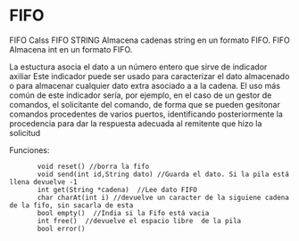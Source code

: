 # FIFO
FIFO Calss
  FIFO STRING Almacena cadenas string en un formato FIFO.
  FIFO Almacena int en un formato FIFO.
  
  La estuctura asocia el dato a un número entero que sirve de indicador axiliar
  Este indicador puede ser usado para caracterizar el dato almacenado o para almacenar cualquier dato extra asociado 
  a a la cadena.
   El uso más común de este indicador sería, por ejemplo, en el caso de un gestor de comandos,
   el solicitante del comando, de forma que se pueden gesitonar comandos procedentes de varios
   puertos, identificando posteriormente la procedencia para dar la respuesta adecuada al remitente que hizo 
   la solicitud

 Funciones:
 
           void reset() //borra la fifo
           void send(int id,String dato) //Guarda el dato. Si la pila está llena devuelve -1
           int get(String *cadena)  //Lee dato FIFO
           char charAt(int i) //devuelve un caracter de la siguiene cadena de la fifo, sin sacarla de esta
           bool empty()  //India si la Fifo está vacia
           int free()  //devuelve el espacio libre  de la pila
           bool error()
           
